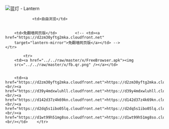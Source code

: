 

<img src="../../raw/master/x/8e0a2b81.c82003be.LanternYellow2.png" alt="蓝灯 - Lantern"/>
<table>
    <tr>
                
                <td>自由浏览</td>
        
        
        <td>免翻墙网页版</td>        <!-- <td><a href="https://d2zm30yftg2mka.cloudfront.net"
        target="lantern-mirror">免翻墙网页版</a></td> -->
    </tr>
    
            <tr>
        <td><a href="../../raw/master/x/FreeBrowser.apk"><img
        src="../../raw/master/x/fb.qr.png" /></a></td>

        
        <td><a href="https://d2zm30yftg2mka.cloudfront.net">https://d2zm30yftg2mka.cloudfront.net</a><br/><a href="https://d39y4mdxwluhll.cloudfront.net">https://d39y4mdxwluhll.cloudfront.net</a><br/><a href="https://d142d37z4k69kn.cloudfront.net">https://d142d37z4k69kn.cloudfront.net</a><br/><a href="https://d2dq5s1ibo05lq.cloudfront.net">https://d2dq5s1ibo05lq.cloudfront.net</a><br/><a href="https://d1wt99h51mg8so.cloudfront.net">https://d1wt99h51mg8so.cloudfront.net</a><br/></td>    </tr>
</table>
